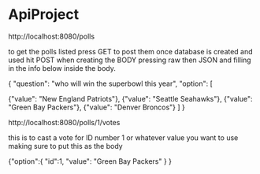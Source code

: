 # ApiProject

 http://localhost:8080/polls

to get the polls listed press GET to post them once database is created and used hit POST when creating the BODY pressing raw then JSON and filling in 
the info below inside the body.

{ "question": "who will win the superbowl this year",
    "option": [

{"value": "New England Patriots"},
{"value": "Seattle Seahawks"},
{"value": "Green Bay Packers"},
{"value": "Denver Broncos"}
]
}

 http://localhost:8080/polls/1/votes
 
 this is to cast a vote for ID number 1 or whatever value you want to use making sure to put this as the body
 
 {"option":{
    "id":1,
    "value": "Green Bay Packers"
}
}
